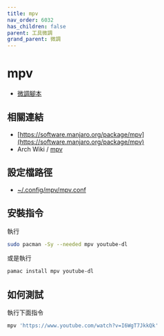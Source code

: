 ```yaml
---
title: mpv
nav_order: 6032
has_children: false
parent: 工具微調
grand_parent: 微調
---
```



# mpv

* [微調腳本](https://github.com/samwhelp/note-about-manjaro/tree/gh-pages/_demo/adjustment/tool/mpv)


## 相關連結

* [https://software.manjaro.org/package/mpv](https://software.manjaro.org/package/mpv)
* Arch Wiki / [mpv](https://wiki.archlinux.org/index.php/mpv)


## 設定檔路徑

* [~/.config/mpv/mpv.conf](https://github.com/samwhelp/note-about-manjaro/tree/gh-pages/_demo/adjustment/tool/mpv/config/mpv/mpv.conf)


## 安裝指令

執行

``` sh
sudo pacman -Sy --needed mpv youtube-dl
```

或是執行

``` sh
pamac install mpv youtube-dl
```

## 如何測試

執行下面指令

``` sh
mpv 'https://www.youtube.com/watch?v=I6WgT7JkkQk'
```
